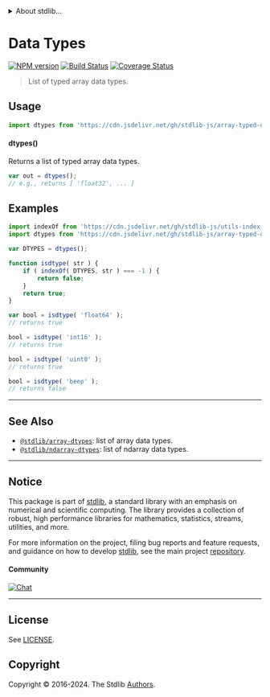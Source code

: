 <!--

@license Apache-2.0

Copyright (c) 2018 The Stdlib Authors.

Licensed under the Apache License, Version 2.0 (the "License");
you may not use this file except in compliance with the License.
You may obtain a copy of the License at

   http://www.apache.org/licenses/LICENSE-2.0

Unless required by applicable law or agreed to in writing, software
distributed under the License is distributed on an "AS IS" BASIS,
WITHOUT WARRANTIES OR CONDITIONS OF ANY KIND, either express or implied.
See the License for the specific language governing permissions and
limitations under the License.

-->


<details>
  <summary>
    About stdlib...
  </summary>
  <p>We believe in a future in which the web is a preferred environment for numerical computation. To help realize this future, we've built stdlib. stdlib is a standard library, with an emphasis on numerical and scientific computation, written in JavaScript (and C) for execution in browsers and in Node.js.</p>
  <p>The library is fully decomposable, being architected in such a way that you can swap out and mix and match APIs and functionality to cater to your exact preferences and use cases.</p>
  <p>When you use stdlib, you can be absolutely certain that you are using the most thorough, rigorous, well-written, studied, documented, tested, measured, and high-quality code out there.</p>
  <p>To join us in bringing numerical computing to the web, get started by checking us out on <a href="https://github.com/stdlib-js/stdlib">GitHub</a>, and please consider <a href="https://opencollective.com/stdlib">financially supporting stdlib</a>. We greatly appreciate your continued support!</p>
</details>

# Data Types

[![NPM version][npm-image]][npm-url] [![Build Status][test-image]][test-url] [![Coverage Status][coverage-image]][coverage-url] <!-- [![dependencies][dependencies-image]][dependencies-url] -->

> List of typed array data types.

<!-- Section to include introductory text. Make sure to keep an empty line after the intro `section` element and another before the `/section` close. -->

<section class="intro">

</section>

<!-- /.intro -->

<!-- Package usage documentation. -->



<section class="usage">

## Usage

```javascript
import dtypes from 'https://cdn.jsdelivr.net/gh/stdlib-js/array-typed-dtypes@v0.2.0-deno/mod.js';
```

#### dtypes()

Returns a list of typed array data types.

```javascript
var out = dtypes();
// e.g., returns [ 'float32', ... ]
```

</section>

<!-- /.usage -->

<!-- Package usage notes. Make sure to keep an empty line after the `section` element and another before the `/section` close. -->

<section class="notes">

</section>

<!-- /.notes -->

<!-- Package usage examples. -->

<section class="examples">

## Examples

<!-- eslint no-undef: "error" -->

```javascript
import indexOf from 'https://cdn.jsdelivr.net/gh/stdlib-js/utils-index-of@deno/mod.js';
import dtypes from 'https://cdn.jsdelivr.net/gh/stdlib-js/array-typed-dtypes@v0.2.0-deno/mod.js';

var DTYPES = dtypes();

function isdtype( str ) {
    if ( indexOf( DTYPES, str ) === -1 ) {
        return false;
    }
    return true;
}

var bool = isdtype( 'float64' );
// returns true

bool = isdtype( 'int16' );
// returns true

bool = isdtype( 'uint8' );
// returns true

bool = isdtype( 'beep' );
// returns false
```

</section>

<!-- /.examples -->

<!-- Section to include cited references. If references are included, add a horizontal rule *before* the section. Make sure to keep an empty line after the `section` element and another before the `/section` close. -->

<section class="references">

</section>

<!-- /.references -->

<!-- Section for related `stdlib` packages. Do not manually edit this section, as it is automatically populated. -->

<section class="related">

* * *

## See Also

-   <span class="package-name">[`@stdlib/array-dtypes`][@stdlib/array/dtypes]</span><span class="delimiter">: </span><span class="description">list of array data types.</span>
-   <span class="package-name">[`@stdlib/ndarray-dtypes`][@stdlib/ndarray/dtypes]</span><span class="delimiter">: </span><span class="description">list of ndarray data types.</span>

</section>

<!-- /.related -->

<!-- Section for all links. Make sure to keep an empty line after the `section` element and another before the `/section` close. -->


<section class="main-repo" >

* * *

## Notice

This package is part of [stdlib][stdlib], a standard library with an emphasis on numerical and scientific computing. The library provides a collection of robust, high performance libraries for mathematics, statistics, streams, utilities, and more.

For more information on the project, filing bug reports and feature requests, and guidance on how to develop [stdlib][stdlib], see the main project [repository][stdlib].

#### Community

[![Chat][chat-image]][chat-url]

---

## License

See [LICENSE][stdlib-license].


## Copyright

Copyright &copy; 2016-2024. The Stdlib [Authors][stdlib-authors].

</section>

<!-- /.stdlib -->

<!-- Section for all links. Make sure to keep an empty line after the `section` element and another before the `/section` close. -->

<section class="links">

[npm-image]: http://img.shields.io/npm/v/@stdlib/array-typed-dtypes.svg
[npm-url]: https://npmjs.org/package/@stdlib/array-typed-dtypes

[test-image]: https://github.com/stdlib-js/array-typed-dtypes/actions/workflows/test.yml/badge.svg?branch=v0.2.0
[test-url]: https://github.com/stdlib-js/array-typed-dtypes/actions/workflows/test.yml?query=branch:v0.2.0

[coverage-image]: https://img.shields.io/codecov/c/github/stdlib-js/array-typed-dtypes/main.svg
[coverage-url]: https://codecov.io/github/stdlib-js/array-typed-dtypes?branch=main

<!--

[dependencies-image]: https://img.shields.io/david/stdlib-js/array-typed-dtypes.svg
[dependencies-url]: https://david-dm.org/stdlib-js/array-typed-dtypes/main

-->

[chat-image]: https://img.shields.io/gitter/room/stdlib-js/stdlib.svg
[chat-url]: https://app.gitter.im/#/room/#stdlib-js_stdlib:gitter.im

[stdlib]: https://github.com/stdlib-js/stdlib

[stdlib-authors]: https://github.com/stdlib-js/stdlib/graphs/contributors

[umd]: https://github.com/umdjs/umd
[es-module]: https://developer.mozilla.org/en-US/docs/Web/JavaScript/Guide/Modules

[deno-url]: https://github.com/stdlib-js/array-typed-dtypes/tree/deno
[deno-readme]: https://github.com/stdlib-js/array-typed-dtypes/blob/deno/README.md
[umd-url]: https://github.com/stdlib-js/array-typed-dtypes/tree/umd
[umd-readme]: https://github.com/stdlib-js/array-typed-dtypes/blob/umd/README.md
[esm-url]: https://github.com/stdlib-js/array-typed-dtypes/tree/esm
[esm-readme]: https://github.com/stdlib-js/array-typed-dtypes/blob/esm/README.md
[branches-url]: https://github.com/stdlib-js/array-typed-dtypes/blob/main/branches.md

[stdlib-license]: https://raw.githubusercontent.com/stdlib-js/array-typed-dtypes/main/LICENSE

<!-- <related-links> -->

[@stdlib/array/dtypes]: https://github.com/stdlib-js/array-dtypes/tree/deno

[@stdlib/ndarray/dtypes]: https://github.com/stdlib-js/ndarray-dtypes/tree/deno

<!-- </related-links> -->

</section>

<!-- /.links -->
